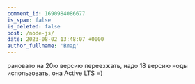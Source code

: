 ```yaml
---
comment_id: 1690984086677
is_spam: false
is_deleted: false
post: /node-js/
date: 2023-08-02 13:48:07 +0000
author_fullname: 'Влад'
---
```


рановато на 20ю версию переезжать, надо 18 версию ноды использовать, она Active LTS =)
